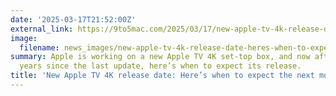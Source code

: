 ```yaml
---
date: '2025-03-17T21:52:00Z'
external_link: https://9to5mac.com/2025/03/17/new-apple-tv-4k-release-date-heres-when-to-expect-the-next-model/
image:
  filename: news_images/new-apple-tv-4k-release-date-heres-when-to-expect-the-next-model---9to5mac.jpg
summary: Apple is working on a new Apple TV 4K set-top box, and now after almost three
  years since the last update, here’s when to expect its release.
title: 'New Apple TV 4K release date: Here’s when to expect the next model - 9to5Mac'
---
```

